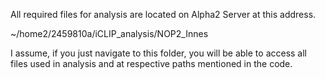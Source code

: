 All required files for analysis are located on Alpha2 Server at this address.

~/home2/2459810a/iCLIP_analysis/NOP2_Innes

I assume, if you just navigate to this folder, you will be able to access all files used in analysis and at respective paths mentioned in the code.
